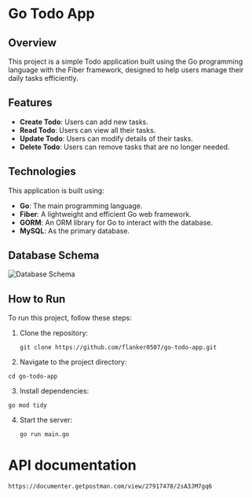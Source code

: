 # Go Todo App

## Overview
This project is a simple Todo application built using the Go programming language with the Fiber framework, designed to help users manage their daily tasks efficiently.

## Features
- **Create Todo**: Users can add new tasks.
- **Read Todo**: Users can view all their tasks.
- **Update Todo**: Users can modify details of their tasks.
- **Delete Todo**: Users can remove tasks that are no longer needed.

## Technologies
This application is built using:
- **Go**: The main programming language.
- **Fiber**: A lightweight and efficient Go web framework.
- **GORM**: An ORM library for Go to interact with the database.
- **MySQL**: As the primary database.

## Database Schema
![Database Schema](path/to/database/schema/image.png)

## How to Run
To run this project, follow these steps:
1. Clone the repository:
   ```
   git clone https://github.com/flanker0507/go-todo-app.git
   ```
2. Navigate to the project directory:
```
cd go-todo-app
```
3. Install dependencies:
```
go mod tidy
```
4. Start the server:
   ```
   go run main.go
   ```

# API documentation
```
https://documenter.getpostman.com/view/27917478/2sA3JM7gq6
```

